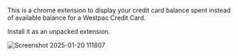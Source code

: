 This is a chrome extension to display your credit card balance spent instead of available balance for a Westpac Credit Card.

Install it as an unpacked extension.

![Screenshot 2025-01-20 111807](https://github.com/user-attachments/assets/593aa6f1-bc7f-4292-bfc3-6ad8e3861da2)

